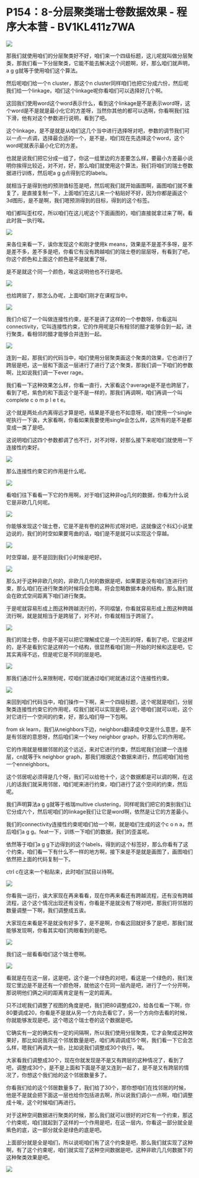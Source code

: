 # P154：8-分层聚类瑞士卷数据效果 - 程序大本营 - BV1KL411z7WA

![](img/8232ed27e2cd4fd3e99f1de3c55f04fc_0.png)

那我们就使用咱们的分层聚类好不好，咱们来一个四级标题，这儿呢就叫做分层聚类，那我们看一下分层聚类，它能不能去解决这个问题啊，好，那么咱们就声明，a g g就等于使用咱们这个算法。

然后呢咱们给一个n cluster，那这个n cluster同样咱们也把它分成六份，然后呢我们给一个linkage，咱们这个linkage呢你看咱们可以选择好几个啊。

这回我们使用word这个word表示什么，看到这个linkage是不是表示word呀，这个word是不是就是最小化它的方差呀，当然你其他的都可以选啊，你看啊我们往下滑，他有对这个参数进行说明，看到了吧。

这个linkage，是不是就是从咱们这几个当中进行选择呀对吧，参数的调节我们可以一点一点调，选择最合适的一个，是不是，咱们现在先选择这个word，这个word呢就表示最小化它的方差。

也就是说我们把它分成一组了，你这一组里边的方差要怎么样，要最小方差最小说明你挨得比较近，对不对，好，那么咱们就使用这个算法，我们将咱们的瑞士卷数据进行训练，然后呢a g g点得到它的labels。

就相当于是得到他的预测值标签是吧，然后呢我们就开始画图啊，画图咱们就不重复了，是直接复制一下，上面咱们在这儿来一个粘贴好不好，因为你都是画这个3d图形，是不是啊，我们嗯预测得到的目标，得到的这个标签。

咱们都叫歪杠哎，所以咱们在这儿呢这个下面画图的，咱们直接就拿过来了啊，看此时我一执行唉。

![](img/8232ed27e2cd4fd3e99f1de3c55f04fc_2.png)

来各位来看一下，诶你发现这个和刚才使用k means，效果是不是差不多呀，是不是差不多，差不多是吧，你看它有没有跨越咱们的瑞士卷的层层呀，有看到了吧，你这个颜色和上面这个颜色是不是就重了呀。

是不是就这个同一个颜色，唉这说明他也不行是吧。

![](img/8232ed27e2cd4fd3e99f1de3c55f04fc_4.png)

也给跨层了，那怎么办呢，上面咱们刚才在课程当中。

![](img/8232ed27e2cd4fd3e99f1de3c55f04fc_6.png)

我们介绍了一个叫做连接性约束，是不是讲了这样的一个参数呀，你看这叫connectivity，它叫连接性约束，它的作用呢是只有相邻的醋才能够合到一起，进行聚类，看相邻的醋才能够合并连到一起。



![](img/8232ed27e2cd4fd3e99f1de3c55f04fc_8.png)

连到一起，那我们的代码当中，咱们使用分层聚类画这个聚类的效果，它也进行了跨层是吧，这一层和下面这一层进行了进行了这个聚类，那我们调一下咱们的参数啊，比如说我们调一下ever rage。

我们看一下这种效果怎么样，你看一直行，大家看这个average是不是也跨层了，看到了吧，紫色的和下面这个是不是一样的，那我们再调啊，咱们再调一个叫complete c o m p l e t e。

这个就是两处点内离得远才算是吧，结果是不是也不如意呀，咱们使用一个single呢执行一下诶，大家看啊，你看如果我要使用single会怎么样，这所有的是不是都变成一类了是吧。

这说明咱们这四个参数都调了也不行，对不对呀，好那么接下来呢咱们就使用一下连接性约束好。

![](img/8232ed27e2cd4fd3e99f1de3c55f04fc_10.png)

那么连接性约束它的作用是什么呢。

![](img/8232ed27e2cd4fd3e99f1de3c55f04fc_12.png)

看咱们往下看看一下它的作用啊，对于咱们这种非og几何的数据，你看为什么说它是非欧几几何呢。

![](img/8232ed27e2cd4fd3e99f1de3c55f04fc_14.png)

你能够发现这个瑞士卷，它是不是有卷的这种形式呀对吧，这就像这个科幻小说里边说的，我们的时空如果要弯曲的话，咱们是不是就可以实现这个穿越。



![](img/8232ed27e2cd4fd3e99f1de3c55f04fc_16.png)

时空穿越，是不是回到我们小时候是吧好。

![](img/8232ed27e2cd4fd3e99f1de3c55f04fc_18.png)

那么对于这种非欧几何的，非欧几几何的数据是吧，如果要是没有咱们连进行约束，那么咱们在进行聚类的时候将会忽略，将会忽略数据本身的结构，那么我们就会在欧式空间距离下咱们进行聚类。

于是呢就容易形成上图这种跨越流行的，不同褶皱，你看就容易形成上图这种跨越流行啊，就是就相当于是跨层了，对不对，你看就相当于跨层了。



![](img/8232ed27e2cd4fd3e99f1de3c55f04fc_20.png)

我们的瑞士卷，你是不是可以把它理解成它是一个流形的呀，看到了吧，它是这样的，是不是看到它是这样的一个结构，很显然看咱们刚一开始的时候和这是吧，它其实离得不远，但是呢它是不同的层是吧。



![](img/8232ed27e2cd4fd3e99f1de3c55f04fc_22.png)

那我们通过什么来限制呢，哎咱们就通过咱们呢就通过这个连接性约束。

![](img/8232ed27e2cd4fd3e99f1de3c55f04fc_24.png)

来回到咱们代码当中，咱们操作一下啊，来一个四级标题，这个呢就是咱们，分层聚类连接性约束它的作用呢，哎我们就可以实现是吧，这个嗯咱们就可以呃，这个对它进行一个空间的约束，好，那么咱们导一下包啊。

from sk learn，我们从neighbors下边，neighbors翻译成中文是什么意思，是不是有邻居的意思呀，然后咱们来一个key neighbor graph，好那么它的作用呢。

它的作用就是根据邻居的这个远近，来对它进行约束，然后呢我们创建一个连接层，cn就等于k neighbor graph，那我们根据这个数据来进行，然后呢咱们给他一个enneighbors。

这个邻居呢必须得是几个呀，我们可以给他十个，这个数据都是可以调的啊，在这儿的话我们就采用邻居，咱们呢来进行约束，咱们进行了这个空间的约束，然后呢。

我们声明算法a g g就等于格瑞multive clustering，同样呢我们把它的类别我们让它分成六个，然后呢咱们的linkage我们让它是word啊，依然是让它的方差最小。

我们的connectivity连接性约束呢咱们给一个啊，就是咱们生成的这个c o n a，然后咱们a g g。feat一下，训练一下咱们的数据，我们的歪盖呢。

依然等于咱们a g g下边得到的这个labels，得到的这个标签好，那么你看有了这个约束，咱们看一下有什么不一样的地方啊，接下来是不是就是画图了，画图咱们依然把上面的代码复制一下。

ctrl c在这来一个粘贴来，此时咱们拭目以待啊。

![](img/8232ed27e2cd4fd3e99f1de3c55f04fc_26.png)

你看我一运行，诶大家现在再来看看，现在你再来看还有跨越流程，还有没有跨越流程，这个这个情况出现还有没有，你看是不是就没有了呀对吧，那我们将邻居的数量调整一下啊，我们调整成五诶。

大家现在来看是不是就没有好多了，是不是啊，你看这回就好多了是吧，那我们就能够发现啊，你看其实咱们肉眼看到的是吧。



![](img/8232ed27e2cd4fd3e99f1de3c55f04fc_28.png)

我们这一层看看咱们这个瑞士卷啊。

![](img/8232ed27e2cd4fd3e99f1de3c55f04fc_30.png)

看就是在在这一层，这是吧，这个是一个绿色的对吧，看这是一个绿色的，我们发现它里边是不是还有一个颜色呀，就他这个在同一层内是吧，进行了一个分开啊，那说明他们俩之间的距离肯定是有一定的距离。

只不过呢我们调整了视图的角度是吧，我们把80调整成20，给各位看一下啊，你80要调成20，你看是不是就从另一个方向去看它了，另一个方向你去看的时候，你就能够发现是吧，这个嗯这个瑞士卷的这个数据是吧。

它确实有一定的确实有一定的间隔啊，所以我们使用分层聚类，它才会聚成这种效果好，那比如说我将这个邻居数量是吧，咱们再调调成15个啊，我们看一下它会怎么样，嗯我们再调大一些，比如说我们调整成30个执行，唉。

大家看我们调整成30个，现在你就发现是不是又有跨层的这种情况了，看到了吧，调整成30个，是不是上面和下面是不是又连到一起了，是不是又有跨层的情况了，你想这个我们给的这个邻居数量多了。

你看我们给的这个邻居数量多了，我们给了30个，那你想咱们在找邻居的时候，他是不是就会把下面这一层也给你包括进去啊，所以说我们调小一点啊，咱们调整成十唉，这个时候咱们再进行。

对于这种空间数据进行聚类的时候，那么我们就可以很好的对它有一个约束，那这个约束呢，咱们就起到了这样的一个作用是吧，在这一层内，你看这一部分就全是紫色的底，这一部分就全是绿色的底是吧。

上面部分就是全是咱们，所以说呃咱们有了这个约束是吧，那么我们就实现了这种啊，有了这个约束呢，咱们就实现了这种空间数据是吧，这种非欧几几何数据下的这种聚类效果是吧。



![](img/8232ed27e2cd4fd3e99f1de3c55f04fc_32.png)